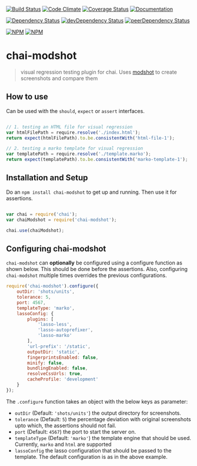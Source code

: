 [![Build Status](https://img.shields.io/travis/pranavjha/chai-modshot.svg?style=flat-square)](https://travis-ci.org/pranavjha/chai-modshot)
[![Code Climate](https://img.shields.io/codeclimate/github/pranavjha/chai-modshot.svg?style=flat-square)](https://codeclimate.com/github/pranavjha/chai-modshot)
[![Coverage Status](http://img.shields.io/coveralls/pranavjha/chai-modshot.svg?style=flat-square)](https://coveralls.io/r/pranavjha/chai-modshot)
[![Documentation](https://img.shields.io/badge/documentation-plus-green.svg?style=flat-square)](http://pranavjha.github.io/chai-modshot/)

[![Dependency Status](https://img.shields.io/david/pranavjha/chai-modshot.svg?style=flat-square)](https://david-dm.org/pranavjha/chai-modshot)
[![devDependency Status](https://img.shields.io/david/dev/pranavjha/chai-modshot.svg?style=flat-square)](https://david-dm.org/pranavjha/chai-modshot#info=devDependencies)
[![peerDependency Status](https://img.shields.io/david/peer/pranavjha/chai-modshot.svg?style=flat-square)](https://david-dm.org/pranavjha/chai-modshot#info=peerDependencies)

[![NPM](https://nodei.co/npm/chai-modshot.png)](https://nodei.co/npm/chai-modshot/)
[![NPM](https://nodei.co/npm-dl/chai-modshot.png?months=9&height=1)](https://nodei.co/npm/chai-modshot/)

# chai-modshot

> visual regression testing plugin for chai. Uses [modshot](https://www.npmjs.com/package/modshot) to create screenshots and compare them


## How to use

Can be used with the `should`, `expect` or `assert` interfaces.

``` javascript

// 1. testing an HTML file for visual regression
var htmlFilePath = require.resolve('./index.html');
return expect(htmlFilePath).to.be.consistentWith('html-file-1');

// 2. testing a marko template for visual regression
var templatePath = require.resolve('./template.marko');
return expect(templatePath).to.be.consistentWith('marko-template-1');

```

## Installation and Setup

Do an `npm install chai-modshot` to get up and running. Then use it for assertions.


```javascript

var chai = require('chai');
var chaiModshot = require('chai-modshot');

chai.use(chaiModshot);

```



## Configuring chai-modshot

`chai-modshot` can **optionally** be configured using a configure function as shown below. This should be done before
the assertions. Also, configuring `chai-modshot` multiple times overrides the previous configurations.


```javascript
require('chai-modshot').configure({
    outDir: 'shots/units',
    tolerance: 5,
    port: 4567,
    templateType: 'marko',
    lassoConfig: {
        plugins: [
            'lasso-less',
            'lasso-autoprefixer',
            'lasso-marko'
        ],
        'url-prefix': '/static',
        outputDir: 'static',
        fingerprintsEnabled: false,
        minify: false,
        bundlingEnabled: false,
        resolveCssUrls: true,
        cacheProfile: 'development'
    }
});

```

The `.configure` function takes an object with the below keys as parameter:

 - `outDir` (Default: `'shots/units'`) the output directory for screenshots.
 - `tolerance` (Default: `5`) the percentage deviation with original screenshots upto which, the assertions should not fail.
 - `port` (Default: `4567`) the port to start the server on.
 - `templateType` (Default: `'marko'`) the template engine that should be used. Currently, `marko` and `html` are supported
 - `lassoConfig` the lasso configuration that should be passed to the template. The default configuration is as in the
   above example.